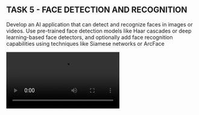 ## TASK 5 - FACE DETECTION AND RECOGNITION
<p>Develop an AI application that can detect and recognize faces in
images or videos. Use pre-trained face detection models like Haar
cascades or deep learning-based face detectors, and optionally
add face recognition capabilities using techniques like Siamese
networks or ArcFace</p>
<video src="https://drive.google.com/file/d/1OQQn-WXs2lVxUiIdMg32OOuiuLphSLK8/view?usp=drive_link"></video>
